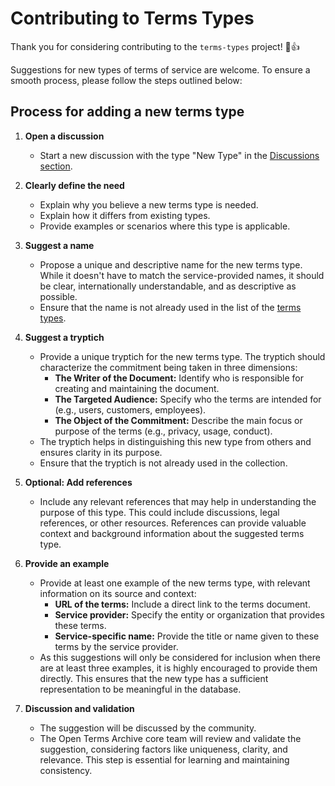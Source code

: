 # Contributing to Terms Types

Thank you for considering contributing to the `terms-types` project!  🎉👍

Suggestions for new types of terms of service are welcome. To ensure a smooth process, please follow the steps outlined below:

## Process for adding a new terms type

1. **Open a discussion**
   - Start a new discussion with the type "New Type" in the [Discussions section](https://github.com/opentermsarchive/terms-types/discussions).

2. **Clearly define the need**
   - Explain why you believe a new terms type is needed.
   - Explain how it differs from existing types.
   - Provide examples or scenarios where this type is applicable.

3. **Suggest a name**
   - Propose a unique and descriptive name for the new terms type. While it doesn't have to match the service-provided names, it should be clear, internationally understandable, and as descriptive as possible.
   - Ensure that the name is not already used in the list of the [terms types](https://github.com/OpenTermsArchive/terms-types/blob/main/termsTypes.json).

4. **Suggest a tryptich**
   - Provide a unique tryptich for the new terms type. The tryptich should characterize the commitment being taken in three dimensions:
     - **The Writer of the Document:** Identify who is responsible for creating and maintaining the document.
     - **The Targeted Audience:** Specify who the terms are intended for (e.g., users, customers, employees).
     - **The Object of the Commitment:** Describe the main focus or purpose of the terms (e.g., privacy, usage, conduct).
   - The tryptich helps in distinguishing this new type from others and ensures clarity in its purpose.
   - Ensure that the tryptich is not already used in the collection.

5. **Optional: Add references**
   - Include any relevant references that may help in understanding the purpose of this type. This could include discussions, legal references, or other resources. References can provide valuable context and background information about the suggested terms type.

6. **Provide an example**
   - Provide at least one example of the new terms type, with relevant information on its source and context:
      - **URL of the terms:** Include a direct link to the terms document.
      - **Service provider:** Specify the entity or organization that provides these terms.
      - **Service-specific name:** Provide the title or name given to these terms by the service provider.
   - As this suggestions will only be considered for inclusion when there are at least three examples, it is highly encouraged to provide them directly. This ensures that the new type has a sufficient representation to be meaningful in the database.

7. **Discussion and validation**
   - The suggestion will be discussed by the community.
   - The Open Terms Archive core team will review and validate the suggestion, considering factors like uniqueness, clarity, and relevance. This step is essential for learning and maintaining consistency.
